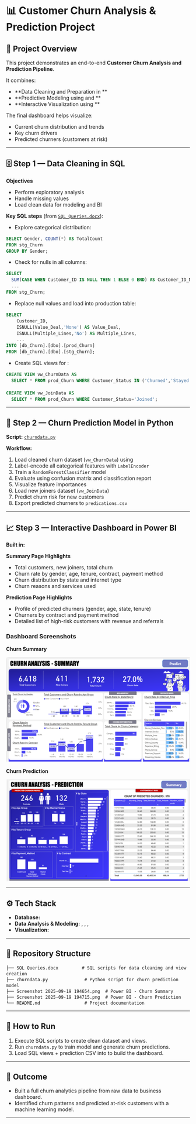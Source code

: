 
# 📊 Customer Churn Analysis & Prediction Project

## 📁 Project Overview

This project demonstrates an end-to-end **Customer Churn Analysis and Prediction Pipeline**.

It combines:

* **Data Cleaning and Preparation in **
* **Predictive Modeling using  and **
* **Interactive Visualization using **

The final dashboard helps visualize:

* Current churn distribution and trends
* Key churn drivers
* Predicted churners (customers at risk)

---

## 🗄️ Step 1 — Data Cleaning in SQL

**Objectives**

* Perform exploratory analysis
* Handle missing values
* Load clean data for modeling and BI

**Key SQL steps** (from [`SQL Queries.docx`](./SQL%20Queries.docx)):

* Explore categorical distribution:

```sql
SELECT Gender, COUNT(*) AS TotalCount
FROM stg_Churn
GROUP BY Gender;
```

* Check for nulls in all columns:

```sql
SELECT 
  SUM(CASE WHEN Customer_ID IS NULL THEN 1 ELSE 0 END) AS Customer_ID_Null_Count,
  ...
FROM stg_Churn;
```

* Replace null values and load into production table:

```sql
SELECT 
    Customer_ID,
    ISNULL(Value_Deal,'None') AS Value_Deal,
    ISNULL(Multiple_Lines,'No') AS Multiple_Lines,
    ...
INTO [db_Churn].[dbo].[prod_Churn]
FROM [db_Churn].[dbo].[stg_Churn];
```

* Create SQL views for :

```sql
CREATE VIEW vw_ChurnData AS
  SELECT * FROM prod_Churn WHERE Customer_Status IN ('Churned','Stayed');

CREATE VIEW vw_JoinData AS
  SELECT * FROM prod_Churn WHERE Customer_Status='Joined';
```

---

## 🤖 Step 2 — Churn Prediction Model in Python

**Script:** [`churndata.py`](./churndata.py)

**Workflow:**

1. Load cleaned churn dataset (`vw_ChurnData`) using&#x20;
2. Label-encode all categorical features with  `LabelEncoder`
3. Train a `RandomForestClassifier` model
4. Evaluate using confusion matrix and classification report
5. Visualize feature importances
6. Load new joiners dataset (`vw_JoinData`)
7. Predict churn risk for new customers
8. Export predicted churners to `predications.csv`

---

## 📈 Step 3 — Interactive Dashboard in Power BI

**Built in:**&#x20;

**Summary Page Highlights**

* Total customers, new joiners, total churn
* Churn rate by gender, age, tenure, contract, payment method
* Churn distribution by state and internet type
* Churn reasons and services used

**Prediction Page Highlights**

* Profile of predicted churners (gender, age, state, tenure)
* Churners by contract and payment method
* Detailed list of high-risk customers with revenue and referrals

### Dashboard Screenshots

**Churn Summary**

![Churn Summary](./Screenshot%202025-09-19%20194654.png)

**Churn Prediction**

![Churn Prediction](./Screenshot%202025-09-19%20194715.png)

---

## ⚙️ Tech Stack

* **Database:**&#x20;
* **Data Analysis & Modeling:** , , ,&#x20;
* **Visualization:**&#x20;

---

## 📁 Repository Structure

```
├── SQL Queries.docx         # SQL scripts for data cleaning and view creation
├── churndata.py              # Python script for churn prediction model
├── Screenshot 2025-09-19 194654.png  # Power BI - Churn Summary
├── Screenshot 2025-09-19 194715.png  # Power BI - Churn Prediction
└── README.md                 # Project documentation
```

---

## 🚀 How to Run

1. Execute SQL scripts to create clean dataset and views.
2. Run `churndata.py` to train model and generate churn predictions.
3. Load SQL views + prediction CSV into  to build the dashboard.

---

## 📌 Outcome

* Built a full churn analytics pipeline from raw data to business dashboard.
* Identified churn patterns and predicted at-risk customers with a machine learning model.

---

